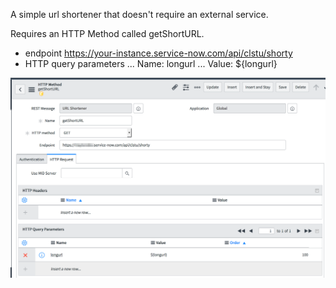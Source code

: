A simple url shortener that doesn't require an external service.

Requires an HTTP Method called getShortURL.

 - endpoint https://your-instance.service-now.com/api/clstu/shorty
 - HTTP query parameters
 ... Name:  longurl
 ... Value:  ${longurl}

 <img src="shorty.png" />